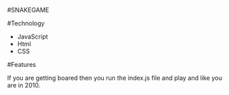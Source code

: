 #SNAKEGAME

#Technology 
* JavaScript
* Html
* CSS


#Features

If you are getting boared then you run the index.js file and play and like you are in 2010.
